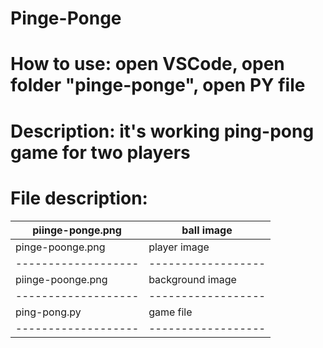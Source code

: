 # Pinge-Ponge
# How to use: open VSCode, open folder "pinge-ponge", open PY file
# Description: it's working ping-pong game for two players
# File description:

| piinge-ponge.png  | ball image       |
|-------------------|------------------|
| pinge-poonge.png  | player image     |
|-------------------|------------------|
| piinge-poonge.png | background image |
|-------------------|------------------|
| ping-pong.py      | game file        |
|-------------------|------------------|
